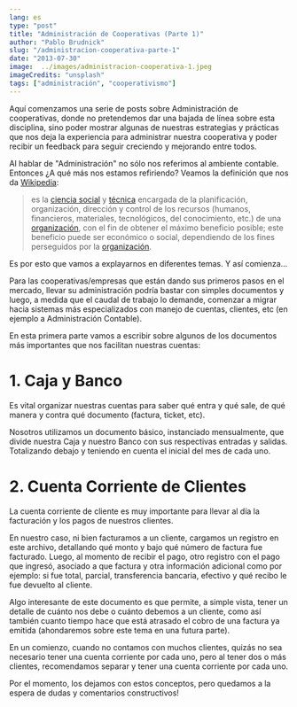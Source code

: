 ```yaml
---
lang: es
type: "post"
title: "Administración de Cooperativas (Parte 1)"
author: "Pablo Brudnick"
slug: "/administracion-cooperativa-parte-1"
date: "2013-07-30"
image:  ../images/administracion-cooperativa-1.jpeg
imageCredits: "unsplash"
tags: ["administración", "cooperativismo"]
---
```


Aquí comenzamos una serie de posts sobre Administración de cooperativas, donde no pretendemos dar una bajada de línea sobre esta disciplina, sino poder mostrar algunas de nuestras estrategias y prácticas que nos deja la experiencia para administrar nuestra cooperativa y poder recibir un feedback para seguir creciendo y mejorando entre todos.

Al hablar de "Administración" no sólo nos referimos al ambiente contable. Entonces ¿A qué más nos estamos refiriendo? Veamos la definición que nos da [Wikipedia](http://es.wikipedia.org/wiki/Administraci%C3%B3n):

> es la [ciencia social](http://es.wikipedia.org/wiki/Ciencia_social") y [técnica](http://es.wikipedia.org/wiki/T%C3%A9cnica) encargada de la planificación, organización, dirección y control de los recursos (humanos, financieros, materiales, tecnológicos, del conocimiento, etc.) de una [organización](http://es.wikipedia.org/wiki/Organizaci%C3%B3n), con el fin de obtener el máximo beneficio posible; este beneficio puede ser económico o social, dependiendo de los fines perseguidos por la [organización](http://es.wikipedia.org/wiki/Organizaci%C3%B3n).

Es por esto que vamos a explayarnos en diferentes temas. Y así comienza...

Para las cooperativas/empresas que están dando sus primeros pasos en el mercado, llevar su administración podría bastar con simples documentos y luego, a medida que el caudal de trabajo lo demande, comenzar a migrar hacia sistemas más especializados con manejo de cuentas, clientes, etc (en ejemplo a Administración Contable).

En esta primera parte vamos a escribir sobre algunos de los documentos más importantes que nos facilitan nuestras cuentas:

# 1. Caja y Banco

Es vital organizar nuestras cuentas para saber qué entra y qué sale, de qué manera y contra qué documento (factura, ticket, etc).

Nosotros utilizamos un documento básico, instanciado mensualmente, que divide nuestra Caja y nuestro Banco con sus respectivas entradas y salidas. Totalizando debajo y teniendo en cuenta el inicial del mes de cada uno.

# 2. Cuenta Corriente de Clientes

La cuenta corriente de cliente es muy importante para llevar al día la facturación y los pagos de nuestros clientes.

En nuestro caso, ni bien facturamos a un cliente, cargamos un registro en este archivo, detallando qué monto y bajo qué número de factura fue facturado. Luego, al momento de recibir el pago, otro registro con el pago que ingresó, asociado a que factura y otra información adicional como por ejemplo: si fue total, parcial, transferencia bancaria, efectivo y qué recibo le fue devuelto al cliente.

Algo interesante de este documento es que permite, a simple vista, tener un detalle de cuánto nos debe o cuánto debemos a un cliente, como así también cuanto tiempo hace que está atrasado el cobro de una factura ya emitida (ahondaremos sobre este tema en una futura parte).

En un comienzo, cuando no contamos con muchos clientes, quizás no sea necesario tener una cuenta corriente por cada uno, pero al tener dos o más clientes, recomendamos separar y tener una cuenta corriente por cada uno.

Por el momento, los dejamos con estos conceptos, pero quedamos a la espera de dudas y comentarios constructivos!